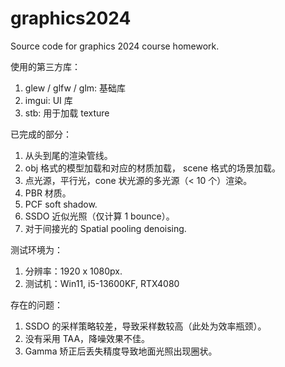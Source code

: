 # graphics2024

Source code for graphics 2024 course homework.

使用的第三方库：

1. glew / glfw / glm: 基础库
2. imgui: UI 库
3. stb: 用于加载 texture

已完成的部分：

1. 从头到尾的渲染管线。
2. obj 格式的模型加载和对应的材质加载， scene 格式的场景加载。
3. 点光源，平行光，cone 状光源的多光源（< 10 个）渲染。
4. PBR 材质。
5. PCF soft shadow.
6. SSDO 近似光照（仅计算 1 bounce）。
7. 对于间接光的 Spatial pooling denoising.

测试环境为：

1. 分辨率：1920 x 1080px.
2. 测试机：Win11, i5-13600KF, RTX4080

存在的问题：

1. SSDO 的采样策略较差，导致采样数较高（此处为效率瓶颈）。
2. 没有采用 TAA，降噪效果不佳。
3. Gamma 矫正后丢失精度导致地面光照出现圈状。
